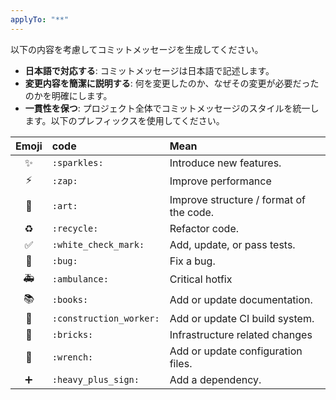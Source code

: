 ```yaml
---
applyTo: "**"
---
```


以下の内容を考慮してコミットメッセージを生成してください。

- **日本語で対応する**: コミットメッセージは日本語で記述します。
- **変更内容を簡潔に説明する**: 何を変更したのか、なぜその変更が必要だったのかを明確にします。
- **一貫性を保つ**: プロジェクト全体でコミットメッセージのスタイルを統一します。以下のプレフィックスを使用してください。

|         Emoji         | code                    | Mean                                    |
| :-------------------: | :---------------------- | :-------------------------------------- |
|      :sparkles:       | `:sparkles:`            | Introduce new features.                 |
|         :zap:         | `:zap:`                 | Improve performance                     |
|         :art:         | `:art:`                 | Improve structure / format of the code. |
|       :recycle:       | `:recycle:`             | Refactor code.                          |
|  :white_check_mark:   | `:white_check_mark:`    | Add, update, or pass tests.             |
|         :bug:         | `:bug:`                 | Fix a bug.                              |
|      :ambulance:      | `:ambulance:`           | Critical hotfix                         |
|        :books:        | `:books:`               | Add or update documentation.            |
| :construction_worker: | `:construction_worker:` | Add or update CI build system.          |
|       :bricks:        | `:bricks:`              | Infrastructure related changes          |
|       :wrench:        | `:wrench:`              | Add or update configuration files.      |
|   :heavy_plus_sign:   | `:heavy_plus_sign:`     | Add a dependency.                       |
